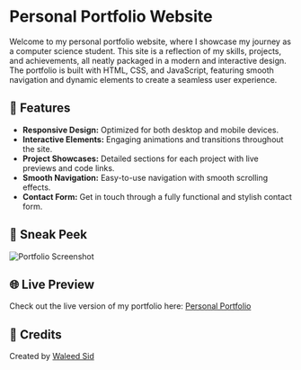 # Personal Portfolio Website

Welcome to my personal portfolio website, where I showcase my journey as a computer science student. This site is a reflection of my skills, projects, and achievements, all neatly packaged in a modern and interactive design. The portfolio is built with HTML, CSS, and JavaScript, featuring smooth navigation and dynamic elements to create a seamless user experience.

## 🌟 Features

- **Responsive Design:** Optimized for both desktop and mobile devices.
- **Interactive Elements:** Engaging animations and transitions throughout the site.
- **Project Showcases:** Detailed sections for each project with live previews and code links.
- **Smooth Navigation:** Easy-to-use navigation with smooth scrolling effects.
- **Contact Form:** Get in touch through a fully functional and stylish contact form.

## 🎨 Sneak Peek

![Portfolio Screenshot](https://github.com/user-attachments/assets/3f352091-9562-4f28-9506-48112817aace)

## 🌐 Live Preview

Check out the live version of my portfolio here: [Personal Portfolio](https://waleedsid.netlify.app/)

## 📜 Credits

Created by [Waleed Sid](https://www.linkedin.com/in/waleedsid/)
